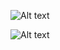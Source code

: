 <img
  src="https://i.ibb.co/CwHwkvV/Youtube-Thumbnail-36.png"
  alt="Alt text"
  title="Optional title"
  style="display: inline-block; margin: 0 auto; max-width: 300px">
  
  <img
  src="https://i.ibb.co/0tVRYtC/Youtube-Thumbnail-37.png"
  alt="Alt text"
  title="Optional title"
  style="display: inline-block; margin: 0 auto; max-width: 300px">
